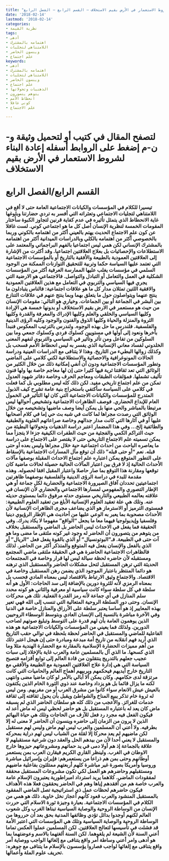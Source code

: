 ```yaml
---
title: "إعادة البناء لشروط الاستعمار في الأرض بقيم الاستخلاف – القسم الرابع – الفصل الرابع"
date: '2018-02-14'
lastmod: '2018-02-14'
categories:
- نظرية القيمة
tags:
- أدهى
- اهتمامه بالمشترك
- اللامتناهي لتجليات
- وينسون الحاضر
- علم اجتماع
keywords:
- أدهى
- اهتمامه بالمشترك
- اللامتناهي لتجليات
- وينسون الحاضر
- علم اجتماع
- الذهنيات وتحولاتها
- يتوهم يتصورون
- انحطاط الأمم
- كوني غافلا
- علم الاجتماع

---
```

# **لتصفح المقال في كتيب أو لتحميل وثيقة و-ن-م إضغط على الروابط أسفله** **إعادة البناء لشروط الاستعمار في الأرض بقيم الاستخلاف**

# **القسم الرابع/الفصل الرابع**

### تيسيرا للكلام في المؤسسات والكيانات الاجتماعية العامة حتى لا أقع في اللامتناهي لتجليات الاجتماعي وتعثراته التي أفسر به تردي حضارتنا وبلوغها غاية الانحطاط الذي يتمثل تأثيره في عدم كفاية قرنين لتجاوز الكبوة سأختار المقومات الخمسة لنظرية الإنسان أصل كل ما هو اجتماعي كوني. لست غافلا عن كون علم الاجتماع الحديث يهتم بالعيني أكثر من اهتمامه بالكوني وربما بالخصوصي أكثر من اهتمامه بالكلي وبالدراسات الميدانية أكثر من اهتمامه بالمشترك الإنساني لكن همي ليس اجتماعيا بالفهم البراجماتي والمعتمد على الاستطلاعات والإحصائيات بل بعلاج العلاقتين اجتماعيا. وقد أكثرت من الإشارة إلى العلاقتين العمودية بالطبيعة والأفقية بالتاريخ أو بالمؤسسات الاجتماعية التي تعتمد عليها السياسة حكما وتربية للتحقيق التوازنات الممكنة من الوجود السلمي في مؤسسات يغلب عليها الممارسة العرفية أكثر من المؤسسات الشكلية في العمل والتعامل أو التبادل والتواصل. فالاجتماعي هو الارضية التي يجري فيها السياسي والتربوي في التعامل مع هذين العلاقتين العمودية والافقية اللتين تمثلان مدار كل ما هو علاقات اجتماعية: فالناس يتبادلون ما ينتج عنهما ويتواصلون حول ما يتعلق بهما وبما ينتج عنهم في علاقات التنازع بين البشر في الجماعة أو بين الجماعات. وخياري هو التالي: مقومات الإنسان من حيث هو مستعمر في الارض بقيم الاستخلاف أو بدونها خمسة هي الإرادة وكليها السياسي والخلقي والعلم وكليها الإدراك والمعرفة والقدرة وكليها الثروة والمنزلة والحياة وكليها الذوق والفنون والوجود وكليه الرؤى الدينية والفلسفية. فلندرس ما حل بهذه الوجوه. ولندرس بالترتيب المعكوس فنبدأ بآخرها ونعود إلى أولها في مستويين كسلوك فردي وكسلوك جمعي وما بين السلوكين من تفاعل ومن تأثر وتأثير في السياسي والتربوي لنفهم المعنى الخلدوني لفساد معاني الإنسانية الذي يفسر به ليس انحطاط الأمم فسحب بل وكذلك زوالها البطيء من التاريخ. وهذا لا يتنافى مع الدراسات العينية ودراسة الحالات المونوغرافية والاحصائية والاستطلاعية لكني كلامي على الماضي وتطور المؤسسات الاجتماعية ودون أن أنفي إمكانية ذلك من خلال الكثير من الوثائق التي تعد ثقافتنا ثرية فيها كثيرا حتى إن لها معاجم خاصة بها ولها فنون تأليف تشملها. فمؤلفات الطبقات ومعاجم الحرف وخاصة دفاتر شهود العدول تمكن من علم اجتماع تاريخي مفيد. لكن ذلك كله ليس مطلوبي بل كما فعلت في كلامي على السياسة سأكتفي باستخراج بنية عامة تشرح كيف الذبول المتدرج للمؤسسات والكيانات الاجتماعية التي كان لها التأثير في الخمول العام للإبداع الحضاري. فوصف الظاهرات الاجتماعية وتشخيص أحوالها ليس مرتبطا بالمباشر والحي منها بل يمكن أيضا وصف ماضيها وتشخيصه من خلال الوثائق التي رصدت مجراها لما كانت في شبه بث حي إما في كلام أصحابها عليها أو في آثارها التي كانت مدار جدالهم وخاصة صراعاتهم الفئوية والطبقية والطائفية إلخ… وفي هذا المضمار اعتبر دراسة الذهنيات وتحولاتها البطيئة من حيث التراكم الكمي والفجئية من حيث الطفرات الكيفية جزءا لا يتجزأ مما يمكن تسميته علم الاجتماع التاريخي حتى لا يقتصر على الاجتماع على دراسة ما يعاصره الباحث من احداث اجتماعية حية خلال مجراها وليس بعده أو حتى قبله. نعم “أو حتى قبله” ذلك أن توقع مآل المسارات الاجتماعية بالإسقاط على التطور المتوقع يمكن اعتباره علم اجتماع الاحداث المقبلة بوصفها مآلات الأحداث الحالية إذ لا فرق بين اعتبار المآلات الحالية حصيلة لحالات ماضية كان توقعها ومقارنة هذا التوقع بما صار حاصلا واعتبار المقبل افقا لحصوله. وهذه مقدمة للبدء في دراسة الرؤى الدينية والفلسفية بوصفهما ظاهرتين اجتماعيتين تحددان آفاق الصيرورة الاجتماعية والحضارية لكل جماعة أو هي الإطار التصوري والمفهومي لمسارها الاجتماعي والحضاري لأن الإنسان في علاقته بعالمه الطبيعي والتاريخي مستوى حدثه مرفوق دائما بمستوى حديثه عنه. وتلك هي علة تعقيد العلوم الإنسانية الأبلغ من تعقيد العلوم الطبيعية: فمستوى الترميز أو الاسترماز هو الذي يضاعف مجرى الظاهرات الإنسانية لأن الأحداث مصحوبة بما يعبر به الوعي عليها من أحاديث هي الإطار الرؤيوي دينيا وفلسفيا وإيديولوجيا فيهما معا ما يجعل “الواقع” مفهوما لا يكاد يدرك. وفي الحقيقة فما يفعل في الاحداث ليس الحاضر بل الماضي والمستقبل بخلاف من يتوهم من يتصورون أن الحاضر له وجود غير كونه ملتقى ما مضى وما هو آت حتى في الطبيعة. فـ”البوتونسيال” أو الذي بالقوة يفعل فعل “الريال” أو الذي بالفعل والإنسان يفعل فيه المتوقع والمتذكر أكثر من الحاضر. لذلك فالظاهرات الاجتماعية الحاضرة هي في الحقيقة ملتقى ماضي المجتمع ومستقبله لأن حاضره لحظة سيالة ليس لها قرار وخاصة في المجتمعات الحديثة التي ترهن المستقبل لتحل مشكلات الحاضر والمستقبل الذي ترهنه هو دائما المنتظر باعتبار الموجود الذي يضمن رهن المستقبل وخاصة في الاقتصاد. والاجتماع وثيق الارتباط بالاقتصاد ليس بمعناه المادي فحسب بل بمعناه الرمزي لأنه للثروة دورين بالإضافة إلى سد الحاجات: الأول هو أنه سلطة في كل سلطة سواء كانت سياسية او معرفية والثاني هو كونه محدد سلم المنازل في أي جماعة لأنه رمز القدرة الفعلية. تلك هي محركات الإنسان. وحتى دور السلطة الروحية المتعالية التي تنسب إلى الله فهي تعير بهذه المعايير إذ هو أساسا يعتبر سلطة على الأرزاق والمنازل خاصة في الدنيا وفي الآخرة مباشرة بالنسبة إلى الإنسان العادي وبتوسط الوسطاء الروحيين الذين يوهمون العامة بأن لهم قدرة على التوسط وتبليغ صوتهم لصاحب الدورين. ولذلك فما يعيني من المؤسسات والكيانات الاجتماعية هو هذه الفاعلية للماضي والمستقبل في الحاضر لحظة بلحظة في توالي حقب التاريخ الذي أريد فهم انقلابه من تاريخ أمة مبدعة ومبادرة حتى إن هيجل اعتبر ذلك من أهم مميزات الحضارة الإسلامية بالمقارنة مع الحضارة الهندية مثلا وما الذي كسحها. ما الذي آل بالمسلمين عامة والعرب غاية بالإخلاد إلى سبات عجيب جعلهم بالتدريج ينتقلون من قادة العالم إلى توابع أقزامه فتصبح السياسة التي هي إدارة علاج العلاقتين العمودية مع الطبيعة والأفقي مع التاريخ خارج أيديهم فيحكمهم ويربيهم أهماج العالم والحاميات التي كانت مرتزقة لدى حكامهم. وكان يمكن ألا أبالي بالأمر لو كان ماضيا مضى وانتهى لكنه ما يزال قائما بل هو يزداد وخاصة عند ذوي الثورة الخام الذين يكتفون بالعيش عيش الانعام سواء كانوا من مشرق العرب أو من مغربهم. ومن ليس له ثروة خام تذكر يبيع المناخ والشواطئ ويقبل بأن يحول ثقافته إلى ثقافة خدمات للغرائز. والأعجب من ذلك كله هو سلطان الحاضر الذي لم يسبقه ماض كان يعد له باعتباره المستقبل بل هو حاضر لحظي ليس له ماض أعد له فيكون الفعل فيه مجرد رد فعل للآزف من الحاجات وتلك هي حياة البهائم الذين لا يرون من الزمان إلى حاضره وينسون أن الحاضر لا معنى له إلا بطرفيه. ولا أعني أن المسلمين والعرب ليس لهم ماض وليس لهم مستقبل لكن ماضيهم لم يعد محركا إلا لقلة من الشباب ليس لهم دراية بمحركه والمستقبل لا يعني أحدا لأن من بيدهم الحل والعقد دون شرعية مستقبلهم لا علاقة بالجماعة إذ هم أولا دمى في يد حماتهم ومشروعاتهم حيزوها خارج الاوطان في الغرب. ولينظر القاري الكريم فيقارن العرب بمن يستعمر أوطانهم وحتى بمن هم ذراعا من يستعمرهم: فإيران وإسرائيل مباشرة وروسيا وأمريكا بصورة غير مباشرة كلهم أربعتهم ممتلئون بفاعلية ماضيهم ومستقبلهم وحاضرهم هو العمل لكي تكون مشروعات المستقبل محققة لمفقودات الماضي. كلاهما يريد استرداد امبراطورية يعتبرون الإسلام عامة والعرب خاصة هم من أفقدهم إياها وهم في الحاضر يحققون فعلا هذه الأهداف فيكون حاضرهم لحظات عمل ذي استراتيجية تصل الماضي المفقود بالمستقبل المنشود والعرب قعود كأنهم أعجاز نخل خاوية. ذلك هو همي من الكلام في المؤسسات الاجتماعية. بعبارة وجيزة ثورة الاسلام التي حررت الإنسان من الوساطة الروحية والوصاية السياسية تبناها الغرب وكل شعوب العالم لكنهم أوجدوا بدائل تؤدي وظائفها المدنية بحق بعد أن حرروها من الوساطة الروحية والوصاية السياسية وتلك هي المؤسسات التي اعتبر الأمة قد فشلت في تأسيسها لتعالج العلاقتين. لكن المسلمين عملوا العكس تماما أعني السنة لأن الشيعة لم يلغوهما. لكن السنة ألغتهما بالاسم وعوضتهما بما هو أدهى وامر أعني وساطة أمر واقع يتنافى مع إلغائها الواجب ووصاية أمر واقع يتنافى مع إلغائها لواجب فصاروا يؤسسون بالإسلام ما يتنافى مع جوهره: تحريف علوم الملة وأعمالها.

###